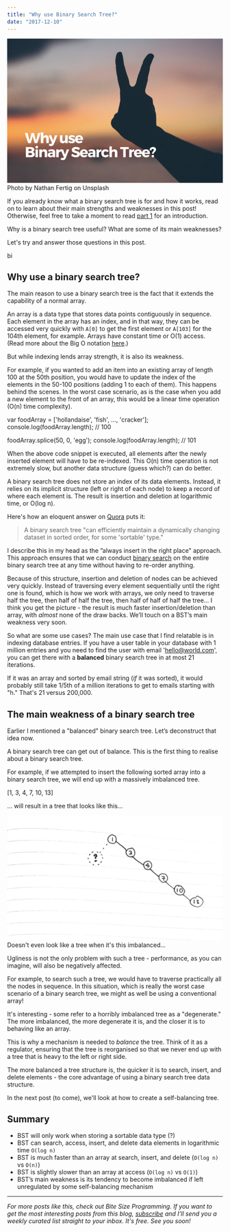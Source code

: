 ```yaml
---
title: "Why use Binary Search Tree?"
date: "2017-12-10"
---
```


![why use binary search tree banner with peace hand sign](images/BSP-why-use-binary-search-tree.png) Photo by Nathan Fertig on Unsplash

If you already know what a binary search tree is for and how it works, read on to learn about their main strengths and weaknesses in this post! Otherwise, feel free to take a moment to read [part 1](/2017-12-03-binary-search-tree-explained/) for an introduction.

Why is a binary search tree useful? What are some of its main weaknesses?

Let's try and answer those questions in this post.

bi

## Why use a binary search tree?

The main reason to use a binary search tree is the fact that it extends the capability of a normal array.

An array is a data type that stores data points contiguously in sequence. Each element in the array has an index, and in that way, they can be accessed very quickly with `A[0]` to get the first element or `A[103]` for the 104th element, for example. Arrays have constant time or O(1) access. (Read more about the Big O notation [here](/2017-11-15-algorithm-time-complexity-big-o-notation/).)

But while indexing lends array strength, it is also its weakness.

For example, if you wanted to add an item into an existing array of length 100 at the 50th position, you would have to update the index of the elements in the 50-100 positions (adding 1 to each of them). This happens behind the scenes. In the worst case scenario, as is the case when you add a new element to the front of an array, this would be a linear time operation (O(n) time complexity).

var foodArray = \['hollandaise', 'fish', ..., 'cracker'\];
console.log(foodArray.length);  // 100

foodArray.splice(50, 0, 'egg');
console.log(foodArray.length);  // 101

When the above code snippet is executed, all elements after the newly inserted element will have to be re-indexed. This O(n) time operation is not extremely slow, but another data structure (guess which?) can do better.

A binary search tree does not store an index of its data elements. Instead, it relies on its implicit structure (left or right of each node) to keep a record of where each element is. The result is insertion and deletion at logarithmic time, or O(log n).

Here's how an eloquent answer on [Quora](https://www.quora.com/What-are-some-practical-applications-of-binary-search-trees/answer/Eugene-Yarovoi?srid=pJ7U) puts it:

> A binary search tree "can efficiently maintain a dynamically changing dataset in sorted order, for some 'sortable' type."

I describe this in my head as the ”always insert in the right place" approach. This approach ensures that we can conduct [binary search](/2017-11-22-binary-search-explained/) on the entire binary search tree at any time without having to re-order anything.

Because of this structure, insertion and deletion of nodes can be achieved very quickly. Instead of traversing every element sequentially until the right one is found, which is how we work with arrays, we only need to traverse half the tree, then half of half the tree, then half of half of half the tree... I think you get the picture - the result is much faster insertion/deletion than array, with _almost_ none of the draw backs. We’ll touch on a BST’s main weakness very soon.

So what are some use cases? The main use case that I find relatable is in indexing database entries. If you have a user table in your database with 1 million entries and you need to find the user with email 'hello@world.com', you can get there with a **balanced** binary search tree in at most 21 iterations.

If it was an array and sorted by email string (_if_ it was sorted), it would probably still take 1/5th of a million iterations to get to emails starting with "h." That's 21 versus 200,000.

## The main weakness of a binary search tree

Earlier I mentioned a "balanced" binary search tree. Let’s deconstruct that idea now.

A binary search tree can get out of balance. This is the first thing to realise about a binary search tree.

For example, if we attempted to insert the following sorted array into a binary search tree, we will end up with a massively imbalanced tree.

\[1, 3, 4, 7, 10, 13\]

… will result in a tree that looks like this…

![imbalanced binary search tree](images/BSP-imbalanced-binary-search-tree-2-1024x588.png) Doesn't even look like a tree when it's this imbalanced...

Ugliness is not the only problem with such a tree - performance, as you can imagine, will also be negatively affected.

For example, to search such a tree, we would have to traverse practically all the nodes in sequence. In this situation, which is really the worst case scenario of a binary search tree, we might as well be using a conventional array!

It's interesting - some refer to a horribly imbalanced tree as a "degenerate." The more imbalanced, the more degenerate it is, and the closer it is to behaving like an array.

This is why a mechanism is needed to _balance_ the tree. Think of it as a regulator, ensuring that the tree is reorganised so that we never end up with a tree that is heavy to the left or right side.

The more balanced a tree structure is, the quicker it is to search, insert, and delete elements - the core advantage of using a binary search tree data structure.

In the next post (to come), we'll look at how to create a self-balancing tree.

## Summary

- BST will only work when storing a sortable data type (?)
- BST can search, access, insert, and delete data elements in logarithmic time `O(log n)`
- BST is much faster than an array at search, insert, and delete (`O(log n)` vs `O(n)`)
- BST is slightly slower than an array at access (`O(log n)` vs `O(1)`)
- BST’s main weakness is its tendency to become imbalanced if left unregulated by some self-balancing mechanism

* * *

_For more posts like this, check out Bite Size Programming. If you want to get the most interesting posts from this blog, [subscribe](http://eepurl.com/c7xfID) and I'll send you a weekly curated list straight to your inbox. It's free. See you soon!_
